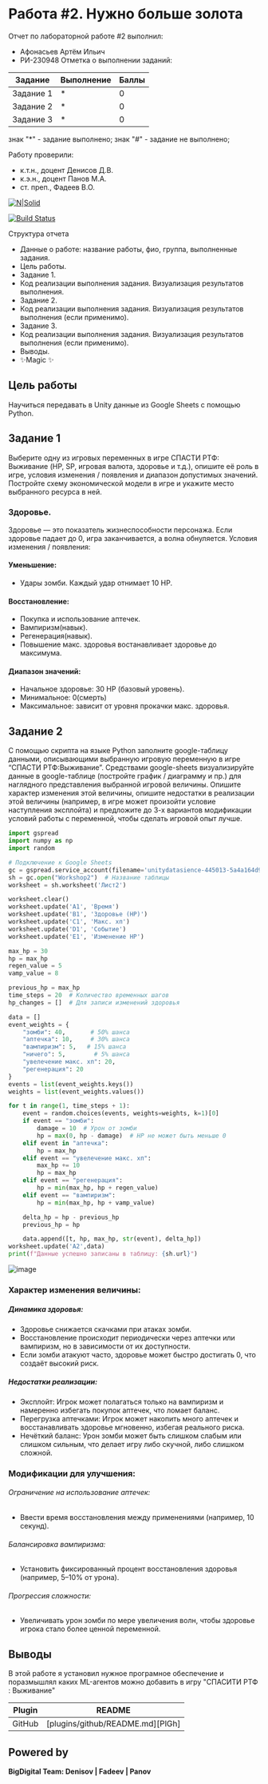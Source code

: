 # Работа #2. Нужно больше золота
Отчет по лабораторной работе #2 выполнил:
- Афонасьев Артём Ильич
- РИ-230948
Отметка о выполнении заданий:

| Задание | Выполнение | Баллы |
| ------ | ------ | ------ |
| Задание 1 | * | 0 |
| Задание 2 | * | 0 |
| Задание 3 | * | 0 |

знак "*" - задание выполнено; знак "#" - задание не выполнено;

Работу проверили:
- к.т.н., доцент Денисов Д.В.
- к.э.н., доцент Панов М.А.
- ст. преп., Фадеев В.О.

[![N|Solid](https://cldup.com/dTxpPi9lDf.thumb.png)](https://nodesource.com/products/nsolid)

[![Build Status](https://travis-ci.org/joemccann/dillinger.svg?branch=master)](https://travis-ci.org/joemccann/dillinger)

Структура отчета

- Данные о работе: название работы, фио, группа, выполненные задания.
- Цель работы.
- Задание 1.
- Код реализации выполнения задания. Визуализация результатов выполнения.
- Задание 2.
- Код реализации выполнения задания. Визуализация результатов выполнения (если применимо).
- Задание 3.
- Код реализации выполнения задания. Визуализация результатов выполнения (если применимо).
- Выводы.
- ✨Magic ✨

## Цель работы
Научиться передавать в Unity данные из Google Sheets с помощью Python.

## Задание 1
  Выберите одну из игровых переменных в игре СПАСТИ РТФ: Выживание (HP, SP, игровая валюта, здоровье и т.д.), опишите её роль в игре, условия изменения / появления и диапазон допустимых значений. Постройте схему экономической модели в игре и укажите место выбранного ресурса в ней.
  
  
### Здоровье.

Здоровье — это показатель жизнеспособности персонажа. Если здоровье падает до 0, игра заканчивается, а волна обнуляется.
Условия изменения / появления:
#### Уменьшение:
- Удары зомби. Каждый удар отнимает 10 HP.

#### Восстановление:
- Покупка и использование аптечек.
- Вампиризм(навык).
- Регенерация(навык).
- Повышение макс. здоровья востанавливает здоровье до максимума.

#### Диапазон значений:
- Начальное здоровье: 30 HP (базовый уровень).
- Минимальное: 0(смерть)
- Максимальное: зависит от уровня прокачки макс. здоровья.

## Задание 2
С помощью скрипта на языке Python заполните google-таблицу данными, описывающими выбранную игровую переменную в игре “СПАСТИ РТФ:Выживание”. Средствами google-sheets визуализируйте данные в google-таблице (постройте график / диаграмму и пр.) для наглядного представления выбранной игровой величины. Опишите характер изменения этой величины, опишите недостатки в реализации этой величины (например, в игре может произойти условие наступления эксплойта) и предложите до 3-х вариантов модификации условий работы с переменной, чтобы сделать игровой опыт лучше.

```python
import gspread
import numpy as np
import random

# Подключение к Google Sheets
gc = gspread.service_account(filename='unitydatasience-445013-5a4a164d9ecf.json')
sh = gc.open("Workshop2")  # Название таблицы
worksheet = sh.worksheet('Лист2')

worksheet.clear()
worksheet.update('A1', 'Время')
worksheet.update('B1', 'Здоровье (HP)')
worksheet.update('C1', 'Макс. хп')
worksheet.update('D1', 'Событие')
worksheet.update('E1', 'Изменение HP')

max_hp = 30
hp = max_hp
regen_value = 5
vamp_value = 8

previous_hp = max_hp
time_steps = 20  # Количество временных шагов
hp_changes = []  # Для записи изменений здоровья

data = []
event_weights = {
    "зомби": 40,       # 50% шанса
    "аптечка": 10,     # 30% шанса
    "вампиризм": 5,   # 15% шанса
    "ничего": 5,        # 5% шанса
    "увелечение макс. хп": 20,
    "регенерация": 20
}
events = list(event_weights.keys())
weights = list(event_weights.values())

for t in range(1, time_steps + 1):
    event = random.choices(events, weights=weights, k=1)[0]
    if event == "зомби":
        damage = 10  # Урон от зомби
        hp = max(0, hp - damage)  # HP не может быть меньше 0
    elif event in "аптечка":
        hp = max_hp
    elif event == "увелечение макс. хп":
        max_hp += 10
        hp = max_hp
    elif event == "регенерация":
        hp = min(max_hp, hp + regen_value)
    elif event == "вампиризм":
        hp = min(max_hp, hp + vamp_value)

    delta_hp = hp - previous_hp
    previous_hp = hp

    data.append([t, hp, max_hp, str(event), delta_hp])
worksheet.update('A2',data)
print(f"Данные успешно записаны в таблицу: {sh.url}")

```
![image](https://github.com/user-attachments/assets/a8d32d64-1c83-4a6b-9318-c5fb345a5b8b)

### Характер изменения величины:
##### Динамика здоровья:

- Здоровье снижается скачками при атаках зомби.
- Восстановление происходит периодически через аптечки или вампиризм, но в зависимости от их доступности.
- Если зомби атакуют часто, здоровье может быстро достигать 0, что создаёт высокий риск.
##### Недостатки реализации:

- Эксплойт: Игрок может полагаться только на вампиризм и намеренно избегать покупок аптечек, что ломает баланс.
- Перегрузка аптечками: Игрок может накопить много аптечек и восстанавливать здоровье мгновенно, избегая реального риска.
- Нечёткий баланс: Урон зомби может быть слишком слабым или слишком сильным, что делает игру либо скучной, либо слишком сложной.

### Модификации для улучшения:
###### Ограничение на использование аптечек:
- Ввести время восстановления между применениями (например, 10 секунд).
###### Балансировка вампиризма:
- Установить фиксированный процент восстановления здоровья (например, 5–10% от урона).
###### Прогрессия сложности:
- Увеличивать урон зомби по мере увеличения волн, чтобы здоровье игрока стало более ценной переменной.

## Выводы

В этой работе я установил нужное програмное обеспечение и поразмышлял каких ML-агентов можно добавить в игру "СПАСИТИ РТФ : Выживание"

| Plugin | README |
| ------ | ------ |
| GitHub | [plugins/github/README.md][PlGh] |

## Powered by

**BigDigital Team: Denisov | Fadeev | Panov**
